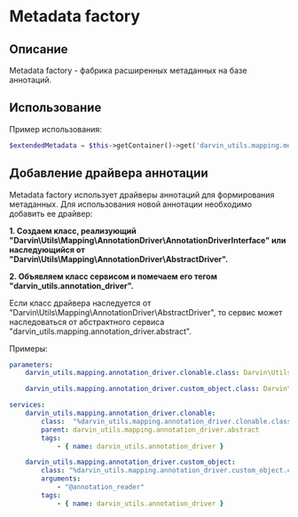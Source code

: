 Metadata factory
================

## Описание

Metadata factory - фабрика расширенных метаданных на базе аннотаций.

## Использование

Пример использования:

```php
$extendedMetadata = $this->getContainer()->get('darvin_utils.mapping.metadata_factory')->getExtendedMetadata('AppBundle:Page');
```

## Добавление драйвера аннотации

Metadata factory использует драйверы аннотаций для формирования метаданных. Для использования новой аннотации необходимо
 добавить ее драйвер:

**1. Создаем класс, реализующий "Darvin\Utils\Mapping\AnnotationDriver\AnnotationDriverInterface" или наследующийся от
 "Darvin\Utils\Mapping\AnnotationDriver\AbstractDriver".**

**2. Объявляем класс сервисом и помечаем его тегом "darvin_utils.annotation_driver".**

Если класс драйвера наследуется от
 "Darvin\Utils\Mapping\AnnotationDriver\AbstractDriver", то сервис может наследоваться от абстрактного сервиса
 "darvin_utils.mapping.annotation_driver.abstract".

Примеры:

```yaml
parameters:
    darvin_utils.mapping.annotation_driver.clonable.class: Darvin\Utils\Mapping\AnnotationDriver\ClonableDriver

    darvin_utils.mapping.annotation_driver.custom_object.class: Darvin\Utils\Mapping\AnnotationDriver\CustomObjectDriver

services:
    darvin_utils.mapping.annotation_driver.clonable:
        class:  "%darvin_utils.mapping.annotation_driver.clonable.class%"
        parent: darvin_utils.mapping.annotation_driver.abstract
        tags:
            - { name: darvin_utils.annotation_driver }

    darvin_utils.mapping.annotation_driver.custom_object:
        class: "%darvin_utils.mapping.annotation_driver.custom_object.class%"
        arguments:
            - "@annotation_reader"
        tags:
            - { name: darvin_utils.annotation_driver }
```
